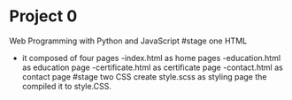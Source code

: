 # Project 0

Web Programming with Python and JavaScript
#stage one HTML
- it composed of four pages
-index.html as home pages
-education.html as education page
-certificate.html as certificate page
-contact.html as contact page
#stage two CSS
create style.scss as styling page
the compiled it to style.CSS. 
